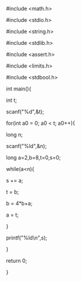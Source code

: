 
#include <math.h>

#include <stdio.h>

#include <string.h>

#include <stdlib.h>

#include <assert.h>

#include <limits.h>

#include <stdbool.h>

int main(){

int t; 

scanf("%d",&t);

for(int a0 = 0; a0 < t; a0++){

long n; 

scanf("%ld",&n);

long a=2,b=8,t=0,s=0;

while(a<n){

s += a;

t = b;

b = 4*b+a;

a = t;

}

printf("%ld\n",s);

}



return 0;

}

